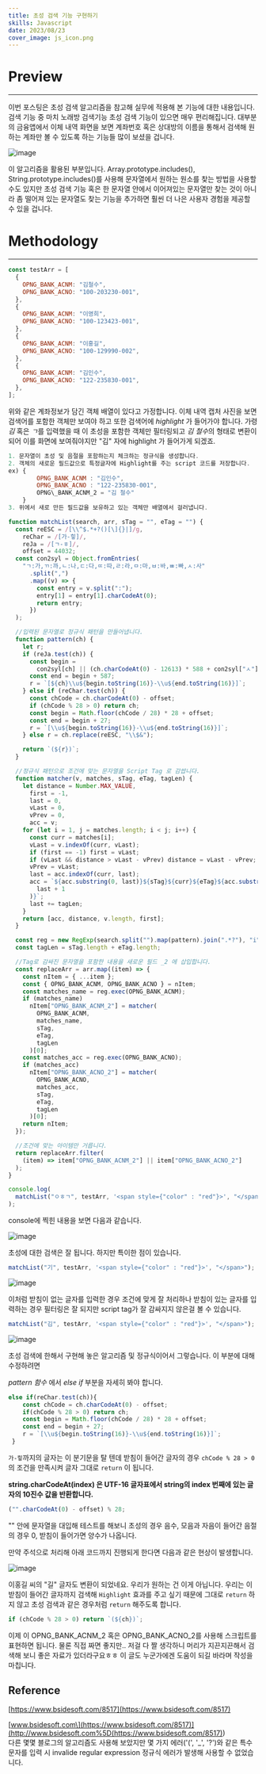 ```yaml
---
title: 초성 검색 기능 구현하기
skills: Javascript
date: 2023/08/23
cover_image: js_icon.png
---
```


# **Preview**

---

이번 포스팅은 초성 검색 알고리즘을 참고해 실무에 적용해 본 기능에 대한 내용입니다.
검색 기능 중 마치 노래방 검색기능 초성 검색 기능이 있으면 매우 편리해집니다.
대부분의 금융앱에서 이체 내역 화면을 보면 계좌번호 혹은 상대방의 이름을 통해서 검색해 원하는 계좌만 볼 수 있도록 하는 기능들 많이 보셨을 겁니다.

![image](/images/12_1.png)

이 알고리즘을 활용된 부분입니다. Array.prototype.includes(), String.prototype.includes()를 사용해 문자열에서 원하는 원소를 찾는 방법을 사용할 수도 있지만 초성 검색 기능 혹은 한 문자열 안에서 이어져있는 문자열만 찾는 것이 아니라 좀 떨어져 있는 문자열도 찾는 기능을 추가하면 훨씬 더 나은 사용자 경험을 제공할 수 있을 겁니다.

# **Methodology**

---

```javascript
const testArr = [
  {
    OPNG_BANK_ACNM: "김철수",
    OPNG_BANK_ACNO: "100-203230-001",
  },
  {
    OPNG_BANK_ACNM: "이영희",
    OPNG_BANK_ACNO: "100-123423-001",
  },
  {
    OPNG_BANK_ACNM: "이홍길",
    OPNG_BANK_ACNO: "100-129990-002",
  },
  {
    OPNG_BANK_ACNM: "김인수",
    OPNG_BANK_ACNO: "122-235830-001",
  },
];
```

위와 같은 계좌정보가 담긴 객체 배열이 있다고 가정합니다. 이체 내역 캡처 사진을 보면 검색어를 포함한 객체만 보여야 하고 또한 검색어에 _highlight_ 가 들어가야 합니다. 가령 _김_ 혹은 *ㄱ*를 입력했을 때 이 초성을 포함한 객체만 필터링되고 *김 철수*의 형태로 변환이 되어 이를 화면에 보여줘야지만 "김" 자에 highlight 가 들어가게 되겠죠.

```javascript
1. 문자열이 초성 및 음절을 포함하는지 체크하는 정규식을 생성합니다.
2. 객체의 새로운 필드값으로 특정글자에 Highlight를 주는 script 코드를 저장합니다.
ex) {
        OPNG_BANK_ACNM : "김인수",
        OPNG_BANK_ACNO : "122-235830-001",
        OPNG\_BANK_ACNM_2 = "김 철수"
    }
3. 위에서 새로 만든 필드값을 보유하고 있는 객체만 배열에서 걸러냅니다.
```

```javascript
function matchList(search, arr, sTag = "", eTag = "") {
  const reESC = /[\\^$.*+?()[\]{}|]/g,
    reChar = /[가-힣]/,
    reJa = /[ㄱ-ㅎ]/,
    offset = 44032;
  const con2syl = Object.fromEntries(
    "ㄱ:가,ㄲ:까,ㄴ:나,ㄷ:다,ㄸ:따,ㄹ:라,ㅁ:마,ㅂ:바,ㅃ:빠,ㅅ:사"
      .split(",")
      .map((v) => {
        const entry = v.split(":");
        entry[1] = entry[1].charCodeAt(0);
        return entry;
      })
  );

  //입력된 문자열로 정규식 패턴을 만들어냅니다.
  function pattern(ch) {
    let r;
    if (reJa.test(ch)) {
      const begin =
        con2syl[ch] || (ch.charCodeAt(0) - 12613) * 588 + con2syl["ㅅ"];
      const end = begin + 587;
      r = `[${ch}\\u${begin.toString(16)}-\\u${end.toString(16)}]`;
    } else if (reChar.test(ch)) {
      const chCode = ch.charCodeAt(0) - offset;
      if (chCode % 28 > 0) return ch;
      const begin = Math.floor(chCode / 28) * 28 + offset;
      const end = begin + 27;
      r = `[\\u${begin.toString(16)}-\\u${end.toString(16)}]`;
    } else r = ch.replace(reESC, "\\$&");

    return `(${r})`;
  }

  //정규식 패턴으로 조건에 맞는 문자열을 Script Tag 로 감쌉니다.
  function matcher(v, matches, sTag, eTag, tagLen) {
    let distance = Number.MAX_VALUE,
      first = -1,
      last = 0,
      vLast = 0,
      vPrev = 0,
      acc = v;
    for (let i = 1, j = matches.length; i < j; i++) {
      const curr = matches[i];
      vLast = v.indexOf(curr, vLast);
      if (first == -1) first = vLast;
      if (vLast && distance > vLast - vPrev) distance = vLast - vPrev;
      vPrev = vLast;
      last = acc.indexOf(curr, last);
      acc = `${acc.substring(0, last)}${sTag}${curr}${eTag}${acc.substr(
        last + 1
      )}`;
      last += tagLen;
    }
    return [acc, distance, v.length, first];
  }

  const reg = new RegExp(search.split("").map(pattern).join(".*?"), "i");
  const tagLen = sTag.length + eTag.length;

  //Tag로 감싸진 문자열을 포함한 내용을 새로운 필드 _2 에 삽입합니다.
  const replaceArr = arr.map((item) => {
    const nItem = { ...item };
    const { OPNG_BANK_ACNM, OPNG_BANK_ACNO } = nItem;
    const matches_name = reg.exec(OPNG_BANK_ACNM);
    if (matches_name)
      nItem["OPNG_BANK_ACNM_2"] = matcher(
        OPNG_BANK_ACNM,
        matches_name,
        sTag,
        eTag,
        tagLen
      )[0];
    const matches_acc = reg.exec(OPNG_BANK_ACNO);
    if (matches_acc)
      nItem["OPNG_BANK_ACNO_2"] = matcher(
        OPNG_BANK_ACNO,
        matches_acc,
        sTag,
        eTag,
        tagLen
      )[0];
    return nItem;
  });

  //조건에 맞는 아이템만 거릅니다.
  return replaceArr.filter(
    (item) => item["OPNG_BANK_ACNM_2"] || item["OPNG_BANK_ACNO_2"]
  );
}

console.log(
  matchList("ㅇㅎㄱ", testArr, '<span style={"color" : "red"}>', "</span>")
);
```

console에 찍힌 내용을 보면 다음과 같습니다.

![image](/images/12_2.png)

초성에 대한 검색은 잘 됩니다. 하지만 특이한 점이 있습니다.

```javascript
matchList("기", testArr, '<span style={"color" : "red"}>', "</span>");
```

![image](/images/12_3.png)

이처럼 받침이 없는 글자를 입력한 경우 조건에 맞게 잘 처리하나 받침이 있는 글자를 입력하는 경우 필터링은 잘 되지만 script tag가 잘 감싸지지 않은걸 볼 수 있습니다.

```javascript
matchList("김", testArr, '<span style={"color" : "red"}>', "</span>");
```

![image](/images/12_4.png)

초성 검색에 한해서 구현해 놓은 알고리즘 및 정규식이어서 그렇습니다.
이 부분에 대해 수정하려면

_pattern 함수_ 에서 _else if_ 부분을 자세히 봐야 합니다.

```javascript
else if(reChar.test(ch)){
    const chCode = ch.charCodeAt(0) - offset;
    if(chCode % 28 > 0) return ch;
    const begin = Math.floor(chCode / 28) * 28 + offset;
    const end = begin + 27;
    r = `[\\u${begin.toString(16)}-\\u${end.toString(16)}]`;
 }
```

`가-힣`까지의 글자는 이 분기문을 탈 텐데 받침이 들어간 글자의 경우 `chCode % 28 > 0`의 조건을 만족시켜 글자 그대로 `return` 이 됩니다.

**string.charCodeAt(index) 은 UTF-16 글자표에서 string의 index 번째에 있는 글자의 10진수 값을 반환합니다.**

```javascript
("".charCodeAt(0) - offset) % 28;
```

"" 안에 문자열을 대입해 테스트를 해보니 초성의 경우 음수, 모음과 자음이 들어간 음절의 경우 0, 받침이 들어가면 양수가 나옵니다.

만약 주석으로 처리해 아래 코드까지 진행되게 한다면 다음과 같은 현상이 발생합니다.

![image](/images/12_5.png)

이홍길 씨의 "길" 글자도 변환이 되었네요. 우리가 원하는 건 이게 아닙니다.
우리는 이 받침이 들어간 글자까지 검색해 `Highlight` 효과를 주고 싶기 때문에 그대로 `return` 하지 않고 초성 검색과 같은 경우처럼 `return` 해주도록 합니다.

```javascript
if (chCode % 28 > 0) return `(${ch})`;
```

이제 이 OPNG_BANK_ACNM_2 혹은 OPNG_BANK_ACNO_2를 사용해 스크립트를 표현하면 됩니다.
물론 직접 짜면 좋지만.. 저걸 다 짤 생각하니 머리가 지끈지끈해서 검색해 보니 좋은 자료가 있더라구요ㅎㅎ
이 글도 누군가에겐 도움이 되길 바라며 작성을 마칩니다.

## **Reference**

[https://www.bsidesoft.com/8517](https://www.bsidesoft.com/8517)

[www.bsidesoft.com\](https://www.bsidesoft.com/8517)](<http://www.bsidesoft.com%5D(https://www.bsidesoft.com/8517)>)  
다른 몇몇 블로그의 알고리즘도 사용해 보았지만 몇 가지 에러('(', '\_', '?')와 같은 특수문자를 입력 시 invalide regular expression 정규식 에러가 발생해 사용할 수 없었습니다.
